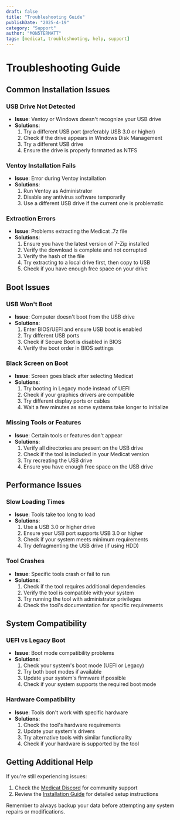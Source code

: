 ```yaml
---
draft: false
title: "Troubleshooting Guide"
publishDate: "2025-4-19"
category: "Support"
author: "MON5TERMATT"
tags: [medicat, troubleshooting, help, support]
---
```


# Troubleshooting Guide

## Common Installation Issues

### USB Drive Not Detected
- **Issue**: Ventoy or Windows doesn't recognize your USB drive
- **Solutions**:
  1. Try a different USB port (preferably USB 3.0 or higher)
  2. Check if the drive appears in Windows Disk Management
  3. Try a different USB drive
  4. Ensure the drive is properly formatted as NTFS

### Ventoy Installation Fails
- **Issue**: Error during Ventoy installation
- **Solutions**:
  1. Run Ventoy as Administrator
  2. Disable any antivirus software temporarily
  4. Use a different USB drive if the current one is problematic

### Extraction Errors
- **Issue**: Problems extracting the Medicat .7z file
- **Solutions**:
  1. Ensure you have the latest version of 7-Zip installed
  2. Verify the download is complete and not corrupted
  3. Verify the hash of the file
  4. Try extracting to a local drive first, then copy to USB
  5. Check if you have enough free space on your drive

## Boot Issues

### USB Won't Boot
- **Issue**: Computer doesn't boot from the USB drive
- **Solutions**:
  1. Enter BIOS/UEFI and ensure USB boot is enabled
  2. Try different USB ports
  3. Check if Secure Boot is disabled in BIOS
  4. Verify the boot order in BIOS settings

### Black Screen on Boot
- **Issue**: Screen goes black after selecting Medicat
- **Solutions**:
  1. Try booting in Legacy mode instead of UEFI
  2. Check if your graphics drivers are compatible
  3. Try different display ports or cables
  4. Wait a few minutes as some systems take longer to initialize

### Missing Tools or Features
- **Issue**: Certain tools or features don't appear
- **Solutions**:
  1. Verify all directories are present on the USB drive
  2. Check if the tool is included in your Medicat version
  3. Try recreating the USB drive
  4. Ensure you have enough free space on the USB drive

## Performance Issues

### Slow Loading Times
- **Issue**: Tools take too long to load
- **Solutions**:
  1. Use a USB 3.0 or higher drive
  2. Ensure your USB port supports USB 3.0 or higher
  3. Check if your system meets minimum requirements
  4. Try defragmenting the USB drive (if using HDD)

### Tool Crashes
- **Issue**: Specific tools crash or fail to run
- **Solutions**:
  1. Check if the tool requires additional dependencies
  2. Verify the tool is compatible with your system
  3. Try running the tool with administrator privileges
  4. Check the tool's documentation for specific requirements

## System Compatibility

### UEFI vs Legacy Boot
- **Issue**: Boot mode compatibility problems
- **Solutions**:
  1. Check your system's boot mode (UEFI or Legacy)
  2. Try both boot modes if available
  3. Update your system's firmware if possible
  4. Check if your system supports the required boot mode

### Hardware Compatibility
- **Issue**: Tools don't work with specific hardware
- **Solutions**:
  1. Check the tool's hardware requirements
  2. Update your system's drivers
  3. Try alternative tools with similar functionality
  4. Check if your hardware is supported by the tool

## Getting Additional Help

If you're still experiencing issues:
1. Check the [Medicat Discord](https://discord.gg/medicat) for community support
2. Review the [Installation Guide](/docs/medicat/Installation/) for detailed setup instructions

Remember to always backup your data before attempting any system repairs or modifications. 